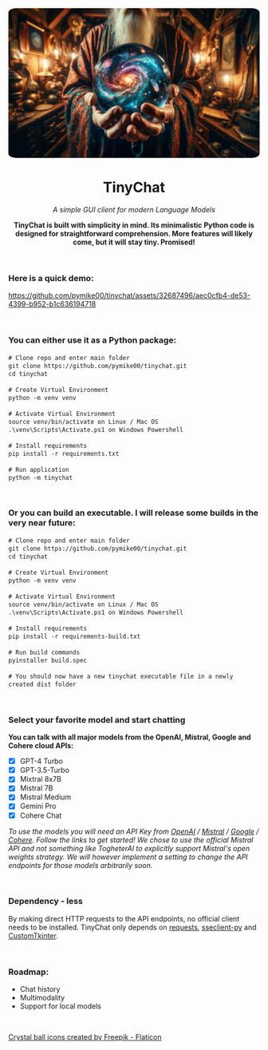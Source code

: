 <div align="center">
<img height=300 style="border-radius: 3%;" src="./assets/tinychat.jpg">

<h1>TinyChat</h1>

*A simple GUI client for modern Language Models*

**TinyChat is built with simplicity in mind. Its minimalistic Python code is designed for straightforward comprehension. More features will likely come, but it will stay tiny. Promised!**
</div>
<br>


### Here is a quick demo:
https://github.com/pymike00/tinychat/assets/32687496/aec0cfb4-de53-4399-b952-b1c636194718

<br>

### You can either use it as a Python package:


```
# Clone repo and enter main folder
git clone https://github.com/pymike00/tinychat.git
cd tinychat

# Create Virtual Environment
python -m venv venv

# Activate Virtual Environment
source venv/bin/activate on Linux / Mac OS
.\venv\Scripts\Activate.ps1 on Windows Powershell

# Install requirements
pip install -r requirements.txt

# Run application
python -m tinychat
```

<br>

### Or you can build an executable. I will release some builds in the very near future:


```
# Clone repo and enter main folder
git clone https://github.com/pymike00/tinychat.git
cd tinychat

# Create Virtual Environment
python -m venv venv

# Activate Virtual Environment
source venv/bin/activate on Linux / Mac OS
.\venv\Scripts\Activate.ps1 on Windows Powershell

# Install requirements
pip install -r requirements-build.txt

# Run build commands
pyinstaller build.spec

# You should now have a new tinychat executable file in a newly created dist folder
```
<br>

### Select your favorite model and start chatting
**You can talk with all major models from the OpenAI, Mistral, Google and Cohere cloud APIs:**

- [x] GPT-4 Turbo
- [x] GPT-3.5-Turbo
- [x] Mixtral 8x7B
- [x] Mistral 7B
- [x] Mistral Medium
- [x] Gemini Pro
- [x] Cohere Chat

*To use the models you will need an API Key from [OpenAI](https://platform.openai.com/api-keys) / [Mistral](https://console.mistral.ai/user/api-keys/) / [Google](https://makersuite.google.com/app/apikey) / [Cohere](https://dashboard.cohere.com/api-keys/). Follow the links to get started! We chose to use the official Mistral API and not something like TogheterAI to explicitly support Mistral's open weights strategy. We will however implement a setting to change the API endpoints for those models arbitrarily soon.*



<br>

### Dependency - less
By making direct HTTP requests to the API endpoints, no official client needs to be installed. TinyChat only depends on [requests](https://requests.readthedocs.io/en/latest/), [sseclient-py](https://github.com/mpetazzoni/sseclient) and [CustomTkinter](https://github.com/TomSchimansky/CustomTkinter).


<br>

### Roadmap:

- Chat history
- Multimodality
- Support for local models

<br>

[Crystal ball icons created by Freepik - Flaticon](https://www.flaticon.com/free-icons/crystal-ball)
